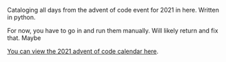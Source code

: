 
Cataloging all days from the advent of code event for 2021 in here. 
Written in python.

For now, you have to go in and run them manually. Will likely return and fix that. Maybe

[You can view the 2021 advent of code calendar here](https://adventofcode.com/2021).